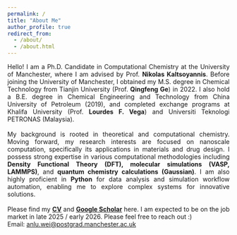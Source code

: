 ```yaml
---
permalink: /
title: "About Me"
author_profile: true
redirect_from: 
  - /about/
  - /about.html
---
```


<p style="text-align: justify;">
  Hello! I am a Ph.D. Candidate in Computational Chemistry at the University of Manchester, where I am advised by Prof. <b>Nikolas Kaltsoyannis</b>. Before joining the University of Manchester, I obtained my M.S. degree in Chemical Technology from Tianjin University (Prof. <b>Qingfeng Ge</b>) in 2022. I also hold a B.E. degree in Chemical Engineering and Technology from China University of Petroleum (2019), and completed exchange programs at Khalifa University (Prof. <b>Lourdes F. Vega</b>) and Universiti Teknologi PETRONAS (Malaysia).  
  <br><br>
  My background is rooted in theoretical and computational chemistry. Moving forward, my research interests are focused on nanoscale computation, specifically its applications in materials and drug design. I possess strong expertise in various computational methodologies including <b>Density Functional Theory (DFT), molecular simulations (VASP, LAMMPS)</b>, and <b>quantum chemistry calculations (Gaussian)</b>. I am also highly proficient in <b>Python</b> for data analysis and simulation workflow automation, enabling me to explore complex systems for innovative solutions.  
  <br><br>
  Please find my <a href="https://weianlu.github.io/files/CV_new.pdf"><b>CV</b></a> and <a href="https://scholar.google.com/citations?hl=en&user=6IZOUtEAAAAJ"><b>Google Scholar</b></a> here. I am expected to be on the job market in late 2025 / early 2026. Please feel free to reach out :)
  <br>
  Email: <a href="mailto:anlu.wei@postgrad.manchester.ac.uk">anlu.wei@postgrad.manchester.ac.uk</a>
</p>  

